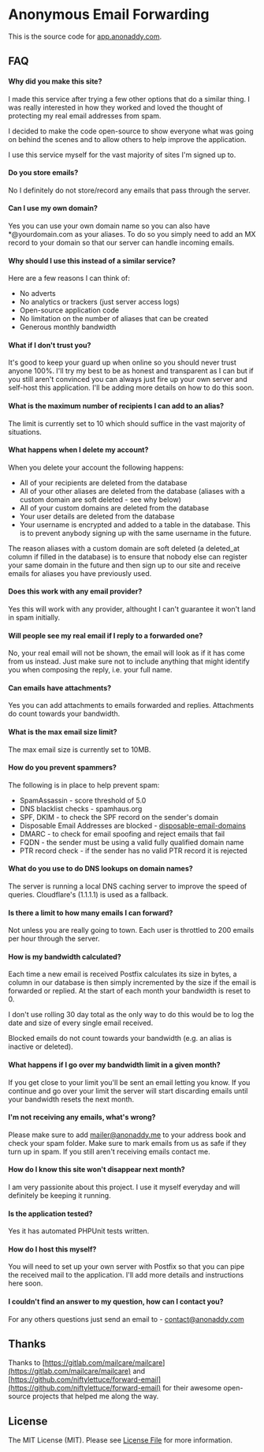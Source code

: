 # Anonymous Email Forwarding

This is the source code for [app.anonaddy.com](https://app.anonaddy.com).

## FAQ

#### Why did you make this site?

I made this service after trying a few other options that do a similar thing. I was really interested in how they worked and loved the thought of protecting my real email addresses from spam.

I decided to make the code open-source to show everyone what was going on behind the scenes and to allow others to help improve the application.

I use this service myself for the vast majority of sites I'm signed up to.


#### Do you store emails?

No I definitely do not store/record any emails that pass through the server.


#### Can I use my own domain?

Yes you can use your own domain name so you can also have *@yourdomain.com as your aliases. To do so you simply need to add an MX record to your domain so that our server can handle incoming emails.


#### Why should I use this instead of a similar service?

Here are a few reasons I can think of:

* No adverts
* No analytics or trackers (just server access logs)
* Open-source application code
* No limitation on the number of aliases that can be created
* Generous monthly bandwidth


#### What if I don't trust you?

It's good to keep your guard up when online so you should never trust anyone 100%. I'll try my best to be as honest and transparent as I can but if you still aren't convinced you can always just fire up your own server and self-host this application. I'll be adding more details on how to do this soon.


#### What is the maximum number of recipients I can add to an alias?

The limit is currently set to 10 which should suffice in the vast majority of situations.


#### What happens when I delete my account?

When you delete your account the following happens:

* All of your recipients are deleted from the database
* All of your other aliases are deleted from the database (aliases with a custom domain are soft deleted - see why below)
* All of your custom domains are deleted from the database
* Your user details are deleted from the database
* Your username is encrypted and added to a table in the database. This is to prevent anybody signing up with the same username in the future.

The reason aliases with a custom domain are soft deleted (a deleted_at column if filled in the database) is to ensure that nobody else can register your same domain in the future and then sign up to our site and receive emails for aliases you have previously used.


#### Does this work with any email provider?

Yes this will work with any provider, althought I can't guarantee it won't land in spam initially.


#### Will people see my real email if I reply to a forwarded one?

No, your real email will not be shown, the email will look as if it has come from us instead. Just make sure not to include anything that might identify you when composing the reply, i.e. your full name.


#### Can emails have attachments?

Yes you can add attachments to emails forwarded and replies. Attachments do count towards your bandwidth.


#### What is the max email size limit?

The max email size is currently set to 10MB.


#### How do you prevent spammers?

The following is in place to help prevent spam:

* SpamAssassin - score threshold of 5.0
* DNS blacklist checks - spamhaus.org
* SPF, DKIM - to check the SPF record on the sender's domain
* Disposable Email Addresses are blocked - [disposable-email-domains](https://github.com/ivolo/disposable-email-domains)
* DMARC - to check for email spoofing and reject emails that fail
* FQDN - the sender must be using a valid fully qualified domain name
* PTR record check - if the sender has no valid PTR record it is rejected

#### What do you use to do DNS lookups on domain names?

The server is running a local DNS caching server to improve the speed of queries. Cloudflare's (1.1.1.1) is used as a fallback.


#### Is there a limit to how many emails I can forward?

Not unless you are really going to town. Each user is throttled to 200 emails per hour through the server.


#### How is my bandwidth calculated?

Each time a new email is received Postfix calculates its size in bytes, a column in our database is then simply incremented by the size if the email is forwarded or replied. At the start of each month your bandwidth is reset to 0.

I don't use rolling 30 day total as the only way to do this would be to log the date and size of every single email received.

Blocked emails do not count towards your bandwidth (e.g. an alias is inactive or deleted).


#### What happens if I go over my bandwidth limit in a given month?

If you get close to your limit you'll be sent an email letting you know. If you continue and go over your limit the server will start discarding emails until your bandwidth resets the next month.


#### I'm not receiving any emails, what's wrong?

Please make sure to add mailer@anonaddy.me to your address book and check your spam folder. Make sure to mark emails from us as safe if they turn up in spam. If you still aren't receiving emails contact me.


#### How do I know this site won't disappear next month?

I am very passionite about this project. I use it myself everyday and will definitely be keeping it running.


#### Is the application tested?

Yes it has automated PHPUnit tests written.


#### How do I host this myself?

You will need to set up your own server with Postfix so that you can pipe the received mail to the application. I'll add more details and instructions here soon.


#### I couldn't find an answer to my question, how can I contact you?

For any others questions just send an email to - [contact@anonaddy.com](mailto:contact@anonaddy.com)

## Thanks

Thanks to [https://gitlab.com/mailcare/mailcare](https://gitlab.com/mailcare/mailcare) and [https://github.com/niftylettuce/forward-email](https://github.com/niftylettuce/forward-email) for their awesome open-source projects that helped me along the way.

## License

The MIT License (MIT). Please see [License File](LICENSE.md) for more information.